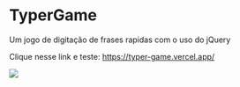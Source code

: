 # TyperGame
Um jogo de digitação de frases rapidas com o uso do jQuery

Clique nesse link e teste: https://typer-game.vercel.app/

<img src='https://portifolio-brunom764.vercel.app/static/media/typerGame.ccc036da2d94de704e99.png' heigth:10rem width:50rem/>
